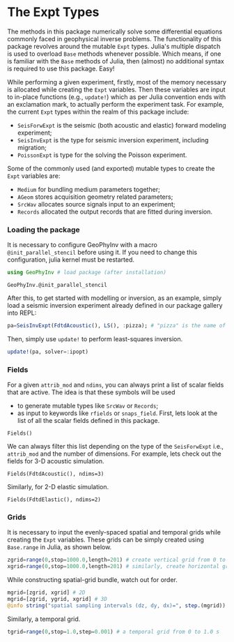 # The Expt Types

The methods in this package numerically solve some
differential equations commonly faced in geophysical inverse problems.
The functionality of this package revolves around the mutable `Expt` types.
Julia's multiple dispatch is used to overload `Base` methods whenever possible. 
Which means, if one is familiar with the `Base` methods of Julia, then (almost) no additional syntax is required 
to use this package. Easy!


While performing a given experiment,
firstly, most of the memory necessary
is allocated while creating the `Expt` variables.
Then these variables are input to in-place functions 
(e.g., `update!`)  which as per Julia convention ends with an exclamation mark, to actually perform the experiment task.
For example, the
current `Expt` types within the realm of this package include:

* `SeisForwExpt` is the seismic (both acoustic and elastic) forward modeling experiment;
* `SeisInvExpt` is the type for seismic inversion experiment, including migration;
* `PoissonExpt` is type for the solving the Poisson experiment.

Some of the commonly used (and exported) mutable types to create the `Expt` variables are:

* `Medium` for bundling medium parameters together;
* `AGeom` stores acquisition geometry related parameters;
* `SrcWav` allocates source signals input to an experiment;
* `Records` allocated the output records that are fitted during inversion.

### Loading the package
It is necessary to configure GeoPhyInv with a macro `@init_parallel_stencil` before using it.
If you need to change this configuration, julia kernel must be restarted.
```julia
using GeoPhyInv # load package (after installation)
```
```@docs
GeoPhyInv.@init_parallel_stencil
```
After this, to get started with modelling or inversion, as an example, simply load a seismic inversion experiment already defined in our package gallery into REPL:
```julia
pa=SeisInvExpt(FdtdAcoustic(), LS(), :pizza); # "pizza" is the name of the experiment
```
Then, simply use `update!` to perform least-squares inversion.
```julia
update!(pa, solver=:ipopt)
```

### Fields

For a given `attrib_mod` and `ndims`, you can always print a list of scalar fields that are active. 
The idea is that these symbols will be used 
* to generate mutable types like `SrcWav` or `Records`;
* as input to keywords like `rfields` or `snaps_field`.
First, lets look at the list of all the scalar fields defined in this package.
````@example
Fields()
````
We can always filter this list depending on the type of the `SeisForwExpt` i.e., `attrib_mod` and the number of dimensions.
For example, lets check out the fields for 3-D acoustic simulation.
````@example
Fields(FdtdAcoustic(), ndims=3)
````
Similarly, for 2-D elastic simulation.
````@example
Fields(FdtdElastic(), ndims=2)
````

### Grids

It is necessary to input the evenly-spaced spatial and temporal grids while creating the `Expt` variables.
These grids can be simply created using `Base.range` in Julia, as shown below.

```julia
zgrid=range(0,stop=1000.0,length=201) # create vertical grid from 0 to 1000 m
xgrid=range(0,stop=1000.0,length=201) # similarly, create horizontal grid
```
While constructing spatial-grid bundle, watch out for order.
```julia
mgrid=[zgrid, xgrid] # 2D
mgrid=[zgrid, ygrid, xgrid] # 3D
@info string("spatial sampling intervals (dz, dy, dx)=", step.(mgrid))
```
Similarly, a temporal grid.
```julia
tgrid=range(0,stop=1.0,step=0.001) # a temporal grid from 0 to 1.0 s
```
